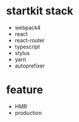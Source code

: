 # startkit stack
- webpack4
- react
- react-router
- typescript
- stylus
- yarn
- autoprefixer

# feature
- HMR
- production